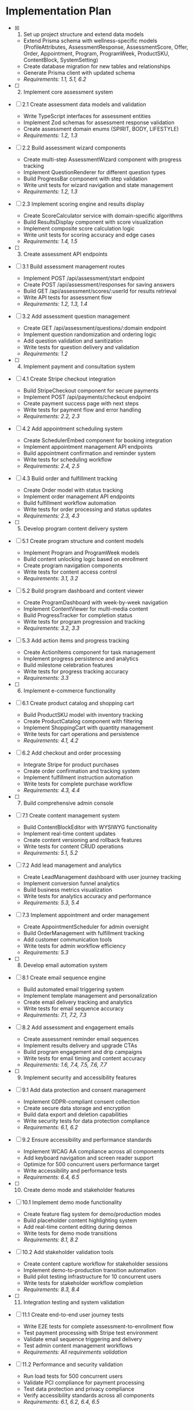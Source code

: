 # Implementation Plan

- [x] 1. Set up project structure and extend data models
  - Extend Prisma schema with wellness-specific models (ProfileAttributes, AssessmentResponse, AssessmentScore, Offer, Order, Appointment, Program, ProgramWeek, ProductSKU, ContentBlock, SystemSetting)
  - Create database migration for new tables and relationships
  - Generate Prisma client with updated schema
  - _Requirements: 1.1, 5.1, 6.2_

- [ ] 2. Implement core assessment system
- [ ] 2.1 Create assessment data models and validation
  - Write TypeScript interfaces for assessment entities
  - Implement Zod schemas for assessment response validation
  - Create assessment domain enums (SPIRIT, BODY, LIFESTYLE)
  - _Requirements: 1.2, 1.3_

- [ ] 2.2 Build assessment wizard components
  - Create multi-step AssessmentWizard component with progress tracking
  - Implement QuestionRenderer for different question types
  - Build ProgressBar component with step validation
  - Write unit tests for wizard navigation and state management
  - _Requirements: 1.2, 1.3_

- [ ] 2.3 Implement scoring engine and results display
  - Create ScoreCalculator service with domain-specific algorithms
  - Build ResultsDisplay component with score visualization
  - Implement composite score calculation logic
  - Write unit tests for scoring accuracy and edge cases
  - _Requirements: 1.4, 1.5_

- [ ] 3. Create assessment API endpoints
- [ ] 3.1 Build assessment management routes
  - Implement POST /api/assessment/start endpoint
  - Create POST /api/assessment/responses for saving answers
  - Build GET /api/assessment/scores/:userId for results retrieval
  - Write API tests for assessment flow
  - _Requirements: 1.2, 1.3, 1.4_

- [ ] 3.2 Add assessment question management
  - Create GET /api/assessment/questions/:domain endpoint
  - Implement question randomization and ordering logic
  - Add question validation and sanitization
  - Write tests for question delivery and validation
  - _Requirements: 1.2_

- [ ] 4. Implement payment and consultation system
- [ ] 4.1 Create Stripe checkout integration
  - Build StripeCheckout component for secure payments
  - Implement POST /api/payments/checkout endpoint
  - Create payment success page with next steps
  - Write tests for payment flow and error handling
  - _Requirements: 2.2, 2.3_

- [ ] 4.2 Add appointment scheduling system
  - Create SchedulerEmbed component for booking integration
  - Implement appointment management API endpoints
  - Build appointment confirmation and reminder system
  - Write tests for scheduling workflow
  - _Requirements: 2.4, 2.5_

- [ ] 4.3 Build order and fulfillment tracking
  - Create Order model with status tracking
  - Implement order management API endpoints
  - Build fulfillment workflow automation
  - Write tests for order processing and status updates
  - _Requirements: 2.3, 4.3_

- [ ] 5. Develop program content delivery system
- [ ] 5.1 Create program structure and content models
  - Implement Program and ProgramWeek models
  - Build content unlocking logic based on enrollment
  - Create program navigation components
  - Write tests for content access control
  - _Requirements: 3.1, 3.2_

- [ ] 5.2 Build program dashboard and content viewer
  - Create ProgramDashboard with week-by-week navigation
  - Implement ContentViewer for multi-media content
  - Build ProgressTracker for completion status
  - Write tests for program progression and tracking
  - _Requirements: 3.2, 3.3_

- [ ] 5.3 Add action items and progress tracking
  - Create ActionItems component for task management
  - Implement progress persistence and analytics
  - Build milestone celebration features
  - Write tests for progress tracking accuracy
  - _Requirements: 3.3_

- [ ] 6. Implement e-commerce functionality
- [ ] 6.1 Create product catalog and shopping cart
  - Build ProductSKU model with inventory tracking
  - Create ProductCatalog component with filtering
  - Implement ShoppingCart with quantity management
  - Write tests for cart operations and persistence
  - _Requirements: 4.1, 4.2_

- [ ] 6.2 Add checkout and order processing
  - Integrate Stripe for product purchases
  - Create order confirmation and tracking system
  - Implement fulfillment instruction automation
  - Write tests for complete purchase workflow
  - _Requirements: 4.3, 4.4_

- [ ] 7. Build comprehensive admin console
- [ ] 7.1 Create content management system
  - Build ContentBlockEditor with WYSIWYG functionality
  - Implement real-time content updates
  - Create content versioning and rollback features
  - Write tests for content CRUD operations
  - _Requirements: 5.1, 5.2_

- [ ] 7.2 Add lead management and analytics
  - Create LeadManagement dashboard with user journey tracking
  - Implement conversion funnel analytics
  - Build business metrics visualization
  - Write tests for analytics accuracy and performance
  - _Requirements: 5.3, 5.4_

- [ ] 7.3 Implement appointment and order management
  - Create AppointmentScheduler for admin oversight
  - Build OrderManagement with fulfillment tracking
  - Add customer communication tools
  - Write tests for admin workflow efficiency
  - _Requirements: 5.3_

- [ ] 8. Develop email automation system
- [ ] 8.1 Create email sequence engine
  - Build automated email triggering system
  - Implement template management and personalization
  - Create email delivery tracking and analytics
  - Write tests for email sequence accuracy
  - _Requirements: 7.1, 7.2, 7.3_

- [ ] 8.2 Add assessment and engagement emails
  - Create assessment reminder email sequences
  - Implement results delivery and upgrade CTAs
  - Build program engagement and drip campaigns
  - Write tests for email timing and content accuracy
  - _Requirements: 1.6, 7.4, 7.5, 7.6, 7.7_

- [ ] 9. Implement security and accessibility features
- [ ] 9.1 Add data protection and consent management
  - Implement GDPR-compliant consent collection
  - Create secure data storage and encryption
  - Build data export and deletion capabilities
  - Write security tests for data protection compliance
  - _Requirements: 6.1, 6.2_

- [ ] 9.2 Ensure accessibility and performance standards
  - Implement WCAG AA compliance across all components
  - Add keyboard navigation and screen reader support
  - Optimize for 500 concurrent users performance target
  - Write accessibility and performance tests
  - _Requirements: 6.4, 6.5_

- [ ] 10. Create demo mode and stakeholder features
- [ ] 10.1 Implement demo mode functionality
  - Create feature flag system for demo/production modes
  - Build placeholder content highlighting system
  - Add real-time content editing during demos
  - Write tests for demo mode transitions
  - _Requirements: 8.1, 8.2_

- [ ] 10.2 Add stakeholder validation tools
  - Create content capture workflow for stakeholder sessions
  - Implement demo-to-production transition automation
  - Build pilot testing infrastructure for 10 concurrent users
  - Write tests for stakeholder workflow completion
  - _Requirements: 8.3, 8.4_

- [ ] 11. Integration testing and system validation
- [ ] 11.1 Create end-to-end user journey tests
  - Write E2E tests for complete assessment-to-enrollment flow
  - Test payment processing with Stripe test environment
  - Validate email sequence triggering and delivery
  - Test admin content management workflows
  - _Requirements: All requirements validation_

- [ ] 11.2 Performance and security validation
  - Run load tests for 500 concurrent users
  - Validate PCI compliance for payment processing
  - Test data protection and privacy compliance
  - Verify accessibility standards across all components
  - _Requirements: 6.1, 6.2, 6.4, 6.5_
